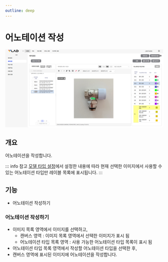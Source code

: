 ```yaml
---
outline: deep
---
```


# 어노테이션 작성

![어노테이션 작성](/public/ko/labeling/labeling-create.png)


## 개요
어노테이션을 작성합니다.


::: info 참고
[모델 타입 설정](./project-settings-model-type)에서 설정한 내용에 따라 현재 선택한 이미지에서 사용할 수 있는 어노테이션 타입만 레이블 목록에 표시됩니다.
:::


## 기능
- 어노테이션 작성하기

### 어노테이션 작성하기
- 이미지 목록 영역에서 이미지를 선택하고,
  - 캔버스 영역 : 이미지 목록 영역에서 선택한 이미지가 표시 됨
  - 어노테이션 타입 목록 영역 : 사용 가능한 어노테이션 타입 목록이 표시 됨
- 어노테이션 타입 목록 영역에서 작성할 어노테이션 타입을 선택한 후,
- 캔버스 영역에 표시된 이미지에 어노테이션을 작성합니다.